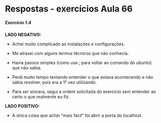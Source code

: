 # Respostas - exercícios Aula 66
##### Exercício 1.4
**LADO NEGATIVO:** 
* Achei muito complicado as instalações e configurações.

* Me atrasei com alguns termos técnicos que não conhecia.

* Havia passos simples (como usa ; para voltar ao comando do ubunto) que não sabia. 

* Perdi muito
tempo tentando entender o que estava acontecendo e não sabia resolver, pois era a 1° vez 
utilizando.

* Para ser sincera, segui a ordem solicitada do exercício sem entender ao certo o que 
realmente eu fiz.

**LADO POSITIVO:**
* A única coisa que achei "mais fácil" foi abrir a porta do localhost.




  